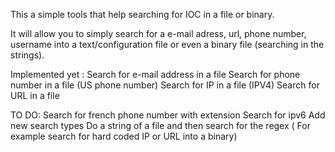 This a simple tools that help searching for IOC in a file or binary.

It will allow you to simply search for a e-mail adress, url, phone number, username into a text/configuration file or even a binary file (searching in the strings).

Implemented yet :
	Search for e-mail address in a file
	Search for phone number in a file (US phone number)
	Search for IP in a file (IPV4)
	Search for URL in a file

TO DO:
	Search for french phone number with extension
	Search for ipv6
	Add new search types
	Do a string of a file and then search for the regex ( For example search for hard coded IP or URL into a binary)
